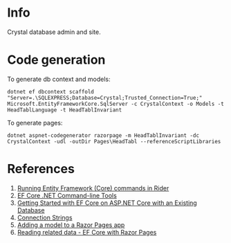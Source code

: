 # Info

Crystal database admin and site.

# Code generation

To generate db context and models:
```
dotnet ef dbcontext scaffold "Server=.\SQLEXPRESS;Database=Crystal;Trusted_Connection=True;" Microsoft.EntityFrameworkCore.SqlServer -c CrystalContext -o Models -t HeadTablLanguage -t HeadTablInvariant
```

To generate pages:
```
dotnet aspnet-codegenerator razorpage -m HeadTablInvariant -dc CrystalContext -udl -outDir Pages\HeadTabl --referenceScriptLibraries
```

# References

1. [Running Entity Framework (Core) commands in Rider](https://blog.jetbrains.com/dotnet/2017/08/09/running-entity-framework-core-commands-rider/)
2. [EF Core .NET Command-line Tools](https://docs.microsoft.com/en-us/ef/core/miscellaneous/cli/dotnet)
3. [Getting Started with EF Core on ASP.NET Core with an Existing Database](https://docs.microsoft.com/en-us/ef/core/get-started/aspnetcore/existing-db)
4. [Connection Strings](https://docs.microsoft.com/en-us/ef/core/miscellaneous/connection-strings)
5. [Adding a model to a Razor Pages app](https://docs.microsoft.com/en-us/aspnet/core/tutorials/razor-pages/model)
6. [Reading related data - EF Core with Razor Pages](https://docs.microsoft.com/en-us/aspnet/core/data/ef-rp/read-related-data)